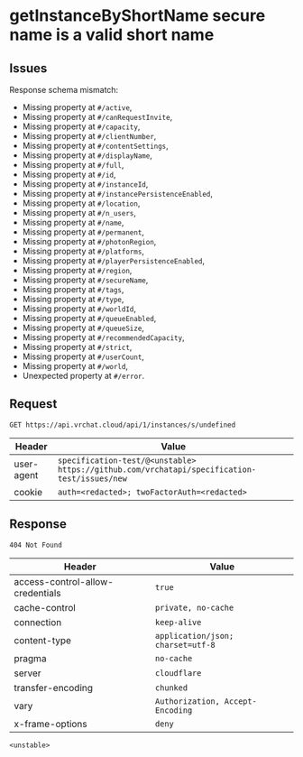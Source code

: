 # getInstanceByShortName secure name is a valid short name

## Issues
Response schema mismatch:
* Missing property at ``#/active``,
* Missing property at ``#/canRequestInvite``,
* Missing property at ``#/capacity``,
* Missing property at ``#/clientNumber``,
* Missing property at ``#/contentSettings``,
* Missing property at ``#/displayName``,
* Missing property at ``#/full``,
* Missing property at ``#/id``,
* Missing property at ``#/instanceId``,
* Missing property at ``#/instancePersistenceEnabled``,
* Missing property at ``#/location``,
* Missing property at ``#/n_users``,
* Missing property at ``#/name``,
* Missing property at ``#/permanent``,
* Missing property at ``#/photonRegion``,
* Missing property at ``#/platforms``,
* Missing property at ``#/playerPersistenceEnabled``,
* Missing property at ``#/region``,
* Missing property at ``#/secureName``,
* Missing property at ``#/tags``,
* Missing property at ``#/type``,
* Missing property at ``#/worldId``,
* Missing property at ``#/queueEnabled``,
* Missing property at ``#/queueSize``,
* Missing property at ``#/recommendedCapacity``,
* Missing property at ``#/strict``,
* Missing property at ``#/userCount``,
* Missing property at ``#/world``,
* Unexpected property at ``#/error``.
## Request
`GET https://api.vrchat.cloud/api/1/instances/s/undefined`

| Header | Value |
| ------ | ----- |
| user-agent | `specification-test/@<unstable> https://github.com/vrchatapi/specification-test/issues/new` |
| cookie | `auth=<redacted>; twoFactorAuth=<redacted>` |


## Response
`404 Not Found`

| Header | Value |
| ------ | ----- |
| access-control-allow-credentials | `true` |
| cache-control | `private, no-cache` |
| connection | `keep-alive` |
| content-type | `application/json; charset=utf-8` |
| pragma | `no-cache` |
| server | `cloudflare` |
| transfer-encoding | `chunked` |
| vary | `Authorization, Accept-Encoding` |
| x-frame-options | `deny` |

```jsonc
<unstable>
```
